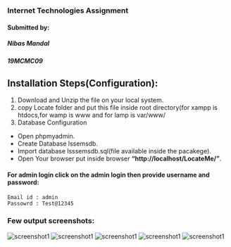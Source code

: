 ### Internet Technologies Assignment
#### Submitted by:
##### Nibas Mandal
##### 19MCMC09

## Installation Steps(Configuration):

1. Download and Unzip the file on your local system.
2. copy Locate folder and put this file inside root directory(for xampp is htdocs,for wamp is www and for lamp is var/www/
3. Database Configuration

* Open phpmyadmin.
* Create Database lssemsdb.
* Import database lsssemsdb.sql(file available inside the pacakege).
* Open Your browser put inside browser **“http://localhost/LocateMe/”**.

#### For admin login click on the admin login then provide username and password:
```
Email id : admin
Passowrd : Test@12345
```
### Few output screenshots:

![screenshot1](https://github.com/nibasman/nibasman/blob/main/Screenshot/Screenshot%20(199).png)
![screenshot1](https://github.com/nibasman/nibasman/blob/main/Screenshot/Screenshot%20(200).png)
![screenshot1](https://github.com/nibasman/nibasman/blob/main/Screenshot/Screenshot%20(201).png)
![screenshot1](https://github.com/nibasman/nibasman/blob/main/Screenshot/Screenshot%20(202).png)
![screenshot1](https://github.com/nibasman/nibasman/blob/main/Screenshot/Screenshot%20(203).png)
